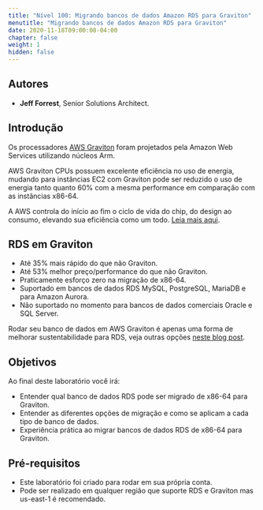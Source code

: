 ```yaml
---
title: "Nível 100: Migrando bancos de dados Amazon RDS para Graviton"
menutitle: "Migrando bancos de dados Amazon RDS para Graviton"
date: 2020-11-18T09:00:08-04:00
chapter: false
weight: 1
hidden: false
---
```

## Autores

- **Jeff Forrest**, Senior Solutions Architect.

## Introdução
Os processadores [AWS Graviton](https://aws.amazon.com/pt/ec2/graviton/) foram projetados pela Amazon Web Services utilizando núcleos Arm.

AWS Graviton CPUs possuem excelente eficiência no uso de energia, mudando para instâncias EC2 com Graviton pode ser reduzido o uso de energia tanto quanto 60% com a mesma performance em comparação com as instâncias x86-64.

A AWS controla do início ao fim o ciclo de vida do chip, do design ao consumo, elevando sua eficiência como um todo. [Leia mais aqui](https://aws.amazon.com/pt/ec2/graviton/).


## RDS em Graviton
* Até 35% mais rápido do que não Graviton.
* Até 53% melhor preço/performance do que não Graviton.
* Praticamente esforço zero na migração de x86-64.
* Suportado em bancos de dados RDS MySQL, PostgreSQL, MariaDB e para Amazon Aurora.
* Não suportado no momento para bancos de dados comerciais Oracle e SQL Server.

Rodar seu banco de dados em AWS Graviton é apenas uma forma de melhorar sustentabilidade para RDS, veja outras opções [neste blog post](https://aws.amazon.com/blogs/architecture/optimizing-your-aws-infrastructure-for-sustainability-part-iv-databases/).

## Objetivos
Ao final deste laboratório você irá:

* Entender qual banco de dados RDS pode ser migrado de x86-64 para Graviton.
* Entender as diferentes opções de migração e como se aplicam a cada tipo de banco de dados.
* Experiência prática ao migrar bancos de dados RDS de x86-64 para Graviton.

## Pré-requisitos

* Este laboratório foi criado para rodar em sua própria conta.
* Pode ser realizado em qualquer região que suporte RDS e Graviton mas us-east-1 é recomendado.

